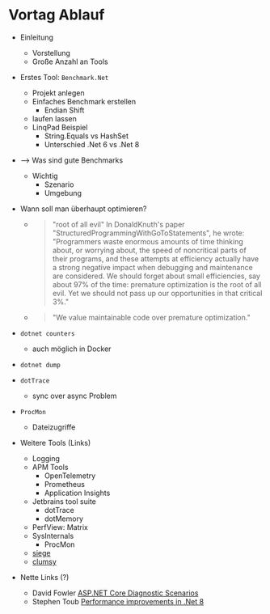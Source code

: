 ﻿# Vortag Ablauf 

 - Einleitung
   - Vorstellung
   - Große Anzahl an Tools
 
 - Erstes Tool: `Benchmark.Net`
   - Projekt anlegen
   - Einfaches Benchmark erstellen
     - Endian Shift
   - laufen lassen
   - LinqPad Beispiel
     - String.Equals vs HashSet
     - Unterschied .Net 6 vs .Net 8

 - --> Was sind gute Benchmarks
   - Wichtig
     - Szenario
     - Umgebung
 - Wann soll man überhaupt optimieren?
   - > "root of all evil"
     > In DonaldKnuth's paper "StructuredProgrammingWithGoToStatements", he wrote: "Programmers waste enormous amounts of time thinking about, or worrying about, the speed of noncritical parts of their programs, and these attempts at efficiency actually have a strong negative impact when debugging and maintenance are considered. We should forget about small efficiencies, say about 97% of the time: premature optimization is the root of all evil. Yet we should not pass up our opportunities in that critical 3%."
   - > "We value maintainable code over premature optimization."

 - `dotnet counters`
   - auch möglich in Docker

 - `dotnet dump`
 
 - `dotTrace`
   - sync over async Problem 

 - `ProcMon`
   - Dateizugriffe

 - Weitere Tools (Links)
   - Logging
   - APM Tools
     - OpenTelemetry
     - Prometheus
     - Application Insights
   - Jetbrains tool suite
     - dotTrace
     - dotMemory
   - PerfView: Matrix
   - SysInternals
     - ProcMon
   - [siege](https://www.joedog.org/siege-home/)
   - [clumsy](https://github.com/jagt/clumsy)
     
 - Nette Links (?)
   - David Fowler [ASP.NET Core Diagnostic Scenarios](https://github.com/davidfowl/AspNetCoreDiagnosticScenarios)
   - Stephen Toub [Performance improvements in .Net 8](https://devblogs.microsoft.com/dotnet/performance-improvements-in-net-8/)





